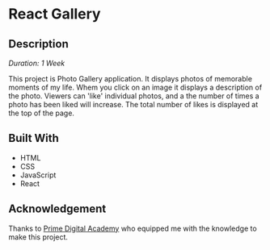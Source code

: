 # React Gallery

## Description

_Duration: 1 Week_

This project is Photo Gallery application. It displays photos of memorable moments of my life. Whem you click on an image it displays a description of the photo. Viewers can 'like' individual photos, and a the number of times a photo has been liked will increase. The total number of likes is displayed at the top of the page.


## Built With

- HTML
- CSS
- JavaScript
- React

## Acknowledgement
Thanks to [Prime Digital Academy](www.primeacademy.io) who equipped me with the knowledge to make this project.
